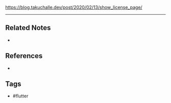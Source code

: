 https://blog.takuchalle.dev/post/2020/02/13/show_license_page/

---
## Related Notes
- 

## References
- 

## Tags
- #flutter 